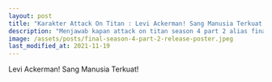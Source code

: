 ```yaml
---
layout: post
title: "Karakter Attack On Titan : Levi Ackerman! Sang Manusia Terkuat! 💪"
description: "Menjawab kapan attack on titan season 4 part 2 alias final season bagian terakhir, yaitu 9 Januari 2022. Shinzou wo Sasageyo! ⚔️"
image: /assets/posts/final-season-4-part-2-release-poster.jpeg
last_modified_at: 2021-11-19
---
```


Levi Ackerman! Sang Manusia Terkuat!
